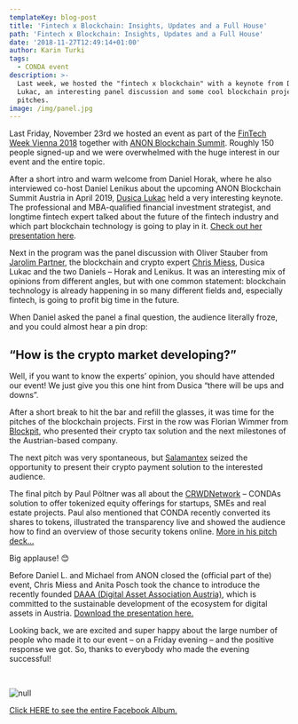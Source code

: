 ```yaml
---
templateKey: blog-post
title: 'Fintech x Blockchain: Insights, Updates and a Full House'
path: 'Fintech x Blockchain: Insights, Updates and a Full House'
date: '2018-11-27T12:49:14+01:00'
author: Karin Turki
tags:
  - CONDA event
description: >-
  Last week, we hosted the "fintech x blockchain" with a keynote from Dusica
  Lukac, an interesting panel discussion and some cool blockchain project
  pitches.
image: /img/panel.jpg
---
```

<style>.blog__details--content img {width: 100%!important;max-width:100%!important;margin-right:0; }</style>

Last Friday, November 23rd we hosted an event as part of the [FinTech Week Vienna 2018](https://viennabusinessagency.at/events/1611-2311-fintech-week-vienna-2018-784/) together with [ANON Blockchain Summit](https://www.blockchainsummitaustria.com/). Roughly 150 people signed-up and we were overwhelmed with the huge interest in our event and the entire topic.

After a short intro and warm welcome from Daniel Horak, where he also interviewed co-host Daniel Lenikus about the upcoming ANON Blockchain Summit Austria in April 2019, [Dusica Lukac](https://www.linkedin.com/in/dusicalukac/) held a very interesting keynote. The professional and MBA-qualified financial investment strategist, and longtime fintech expert talked about the future of the fintech industry and which part blockchain technology is going to play in it. [Check out her presentation here](https://ico.conda.online/img/fintech%20x%20blockchain_dusica_%20112018.pdf).

Next in the program was the panel discussion with Oliver Stauber from [Jarolim Partner](https://www.jarolim.at/), the blockchain and crypto expert [Chris Miess](https://www.linkedin.com/in/chrismiess/), Dusica Lukac and the two Daniels – Horak and Lenikus. It was an interesting mix of opinions from different angles, but with one common statement: blockchain technology is already happening in so many different fields and, especially fintech, is going to profit big time in the future.

When Daniel asked the panel a final question, the audience literally froze, and you could almost hear a pin drop:

## “How is the crypto market developing?”

Well, if you want to know the experts’ opinion, you should have attended our event! We just give you this one hint from Dusica “there will be ups and downs”.

After a short break to hit the bar and refill the glasses, it was time for the pitches of the blockchain projects. First in the row was Florian Wimmer from [Blockpit](https://blockpit.io/), who presented their crypto tax solution and the next milestones of the Austrian-based company.

The next pitch was very spontaneous, but [Salamantex](https://www.salamantex.com/de/) seized the opportunity to present their crypto payment solution to the interested audience. 

The final pitch by Paul Pöltner was all about the [CRWDNetwork](https://ico.conda.online/) – CONDAs solution to offer tokenized equity offerings for startups, SMEs and real estate projects. Paul also mentioned that CONDA recently converted its shares to tokens, illustrated the transparency live and showed the audience how to find an overview of those security tokens online.
 [More in his pitch deck...](https://ico.conda.online/img/conda_crwd%20security%20ico%2020181120.pdf)

Big applause! 😊

Before Daniel L. and Michael from ANON closed the (official part of the) event, Chris Miess and Anita Posch took the chance to introduce the recently founded [DAAA (Digital Asset Association Austria)](https://daaa.at/), which is committed to the sustainable development of the ecosystem for digital assets in Austria. [Download the presentation here.](https://ico.conda.online/img/daaa-deck.pdf)

Looking back, we are excited and super happy about the large number of people who made it to our event – on a Friday evening – and the positive response we got. So, thanks to everybody who made the evening successful!

<br>

![null](/img/album_link_photo.png)

[Click HERE to see the entire Facebook Album.](https://www.facebook.com/media/set/?set=a.519593031888422&type=1&l=2c11579625)

<br>

